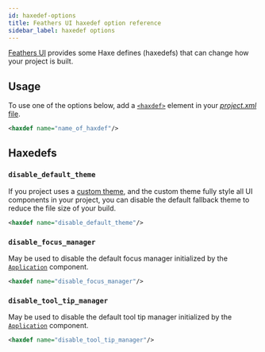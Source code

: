 ```yaml
---
id: haxedef-options
title: Feathers UI haxedef option reference
sidebar_label: haxedef options
---
```


[Feathers UI](/) provides some Haxe defines (haxedefs) that can change how your project is built.

## Usage

To use one of the options below, add a [`<haxdef>`](https://lime.software/docs/project-files/xml-format/#haxedef) element in your [_project.xml_ file](https://lime.software/docs/project-files/xml-format/).

```xml
<haxdef name="name_of_haxdef"/>
```

## Haxedefs

### `disable_default_theme`

If you project uses a [custom theme](./custom-themes.md), and the custom theme fully style all UI components in your project, you can disable the default fallback theme to reduce the file size of your build.

```xml
<haxdef name="disable_default_theme"/>
```

### `disable_focus_manager`

May be used to disable the default focus manager initialized by the [`Application`](./application.md) component.

```xml
<haxdef name="disable_focus_manager"/>
```

### `disable_tool_tip_manager`

May be used to disable the default tool tip manager initialized by the [`Application`](./application.md) component.

```xml
<haxdef name="disable_tool_tip_manager"/>
```

